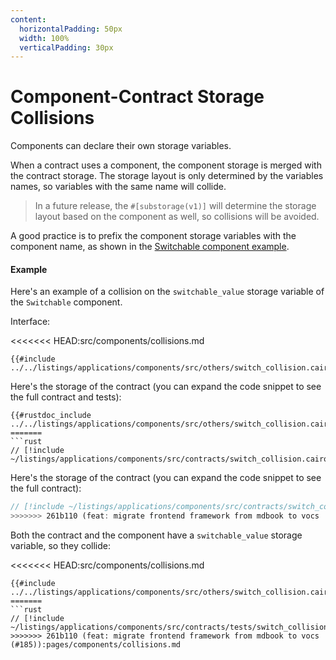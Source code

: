 ```yaml
---
content:
  horizontalPadding: 50px
  width: 100%
  verticalPadding: 30px
---
```


# Component-Contract Storage Collisions

Components can declare their own storage variables.

When a contract uses a component, the component storage is merged with the contract storage.
The storage layout is only determined by the variables names, so variables with the same name will collide.

> In a future release, the `#[substorage(v1)]` will determine the storage layout based on the component as well, so collisions will be avoided.

A good practice is to prefix the component storage variables with the component name, as shown in the [Switchable component example](./how_to.md).

#### Example

Here's an example of a collision on the `switchable_value` storage variable of the `Switchable` component.

Interface:

<<<<<<< HEAD:src/components/collisions.md
```cairo
{{#include ../../listings/applications/components/src/others/switch_collision.cairo:interface}}
```

Here's the storage of the contract (you can expand the code snippet to see the full contract and tests):

```cairo
{{#rustdoc_include ../../listings/applications/components/src/others/switch_collision.cairo:storage}}
=======
```rust
// [!include ~/listings/applications/components/src/contracts/switch_collision.cairo:interface]
```

Here's the storage of the contract (you can expand the code snippet to see the full contract):

```rust
// [!include ~/listings/applications/components/src/contracts/switch_collision.cairo:storage]
>>>>>>> 261b110 (feat: migrate frontend framework from mdbook to vocs  (#185)):pages/components/collisions.md
```

Both the contract and the component have a `switchable_value` storage variable, so they collide:

<<<<<<< HEAD:src/components/collisions.md
```cairo
{{#include ../../listings/applications/components/src/others/switch_collision.cairo:collision}}
=======
```rust
// [!include ~/listings/applications/components/src/contracts/tests/switch_collision_tests.cairo:tests]
>>>>>>> 261b110 (feat: migrate frontend framework from mdbook to vocs  (#185)):pages/components/collisions.md
```
